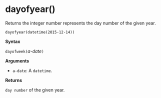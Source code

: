 # dayofyear()

Returns the integer number represents the day number of the given year.

    dayofyear(datetime(2015-12-14))

**Syntax**

`dayofweek(`*a-date*`)`

**Arguments**

* `a-date`: A `datetime`.

**Returns**

`day number` of the given year.

